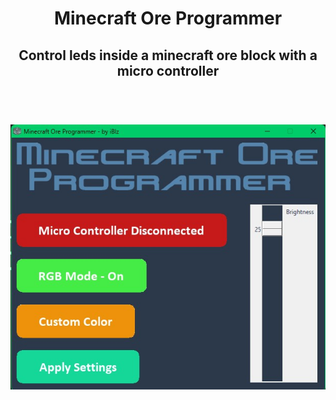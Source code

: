 <h1 align="center">Minecraft Ore Programmer</h1>
<h2 align="center">Control leds inside a minecraft ore block with a micro controller</h2>
<h1 align="center">
  <br>
  <img src="https://github.com/iBlz/Minecraft-Ore-Programmer/blob/main/Screenshot_1.jpg"></a>
</h1>
